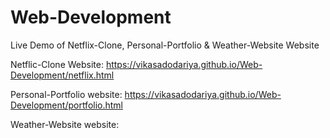 # Web-Development

Live Demo of Netflix-Clone, Personal-Portfolio & Weather-Website Website

Netflic-Clone Website: https://vikasadodariya.github.io/Web-Development/netflix.html

Personal-Portfolio website: https://vikasadodariya.github.io/Web-Development/portfolio.html

Weather-Website website: 
